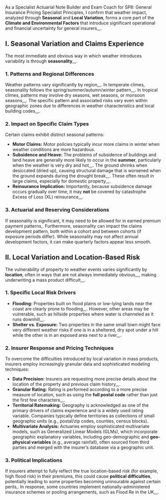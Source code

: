 As a Specialist Actuarial Note Builder and Exam Coach for SP8: General Insurance Pricing Specialist Principles, I confirm that weather impact, analyzed through **Seasonal** and **Local Variation**, forms a core part of the **Climate and Environmental Factors** that introduce significant operational and financial uncertainty for general insurers,,,.

## **I. Seasonal Variation and Claims Experience**

The most immediate and obvious way in which weather introduces variability is through **seasonality**,,,.

### **1\. Patterns and Regional Differences**

Weather patterns vary significantly by region,,,. In temperate climes, seasonality follows the spring/summer/autumn/winter pattern,,,. In tropical climes, patterns may involve dry seasons, wet seasons, or monsoon seasons,,,. The specific pattern and associated risks vary even within geographic zones due to differences in weather characteristics and local building codes,,,.

### **2\. Impact on Specific Claim Types**

Certain claims exhibit distinct seasonal patterns:

* **Motor Claims:** Motor policies typically incur more claims in winter when weather conditions are more hazardous.  
* **Subsidence and Heave:** The problems of subsidence of buildings and land heave are generally more likely to occur in the **summer**, particularly when the weather is very dry and hot,,,. The ground shrinks when desiccated (dried up), causing structural damage that is worsened when the ground expands during the drought break,,,. These often result in large claims, especially for domestic property,,,.  
* **Reinsurance Implication:** Importantly, because subsidence damage occurs gradually over time, it may **not** be covered by catastrophe Excess of Loss (XL) reinsurance,,,.

### **3\. Actuarial and Reserving Considerations**

If seasonality is significant, it may need to be allowed for in earned premium payment patterns,. Furthermore, seasonality can impact the claims development pattern, both within a cohort and between cohorts (if exposure periods differ). While seasonality may not affect annual development factors, it can make quarterly factors appear less smooth.

## **II. Local Variation and Location-Based Risk**

The vulnerability of property to weather events varies significantly by **location**, often in ways that are not always immediately obvious,,,, making underwriting a mass product difficult,,,.

### **1\. Specific Local Risk Drivers**

* **Flooding:** Properties built on flood plains or low-lying lands near the coast are clearly prone to flooding,,,. However, other areas may be vulnerable, such as hillside properties where water is channeled as it runs downhill,,,.  
* **Shelter vs. Exposure:** Two properties in the same small town might face very different weather risks if one is in a sheltered, dry spot under a hill while the other is in an exposed area next to a river,,,.

### **2\. Insurer Response and Pricing Techniques**

To overcome the difficulties introduced by local variation in mass products, insurers employ increasingly granular data and sophisticated modeling techniques:

* **Data Precision:** Insurers are requesting more precise details about the location of the property and previous claim history,,,.  
* **Granular Rating:** Rating is performed according to a more precise measure of location, such as using the **full postal code** rather than just the first few characters,,,.  
* **Territorial Ratemaking:** Geography is acknowledged as one of the primary drivers of claims experience and is a widely used rating variable. Companies typically define territories as collections of small geographic units (e.g., postal/zip codes, counties, census blocks).  
* **Multivariate Analysis:** Actuaries employ sophisticated multivariate models, such as Generalized Linear Models (GLMs), which incorporate geographic explanatory variables, including geo-demographic and **geo-physical variables** (e.g., average rainfall), often sourced from third parties and merged with the insurer’s database via a geographic unit.

### **3\. Political Implications**

If insurers attempt to fully reflect the true location-based risk (for example, high flood risk) in their premiums, this could cause **political difficulties**, potentially leading to some properties becoming uninsurable against certain perils,. In response, some countries implement nationally-administered insurance schemes or pooling arrangements, such as Flood Re in the UK,,,.


